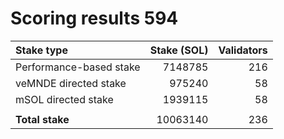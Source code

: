 # Scoring results 594

| Stake type              | Stake (SOL)    | Validators     |
|:------------------------|---------------:|---------------:|
| Performance-based stake | 7148785        | 216            |
| veMNDE directed stake   | 975240         | 58             |
| mSOL directed stake     | 1939115        | 58             |
|                         |                |                |
| **Total stake**         | 10063140       | 236            |